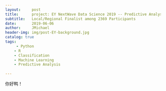 ```yaml
---
layout:     post
title:      project: EY NextWave Data Science 2019 -- Predictive Analysis on Geo-locations
subtitle:   Local/Regional Finalist among 2369 Participants
date:       2019-06-06
author:     JMichael
header-img: img/post-EY-background.jpg
catalog: true
tags:
     - Python
    - R
    - Classification
    - Machine Learning
    - Predictive Analysis
    
---
```





你好鸭！
